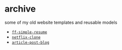 # archive 
 some of my old website templates and reusable models
 
- [`ff-simple-resume`](https://github.com/frenchi3/web-archive/tree/main/ff-simple-resume)
- [`netflix-clone`](https://github.com/frenchi3/web-archive/tree/main/netflix-clone)
- [`article-post-blog`](https://github.com/frenchi3/web-archive/tree/main/article-post-blog)



